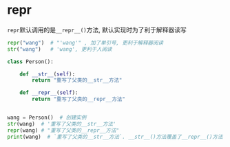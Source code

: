 # repr

`repr`默认调用的是`__repr__()`方法, 默认实现时为了利于解释器读写
```py
repr("wang")  # "'wang'" , 加了单引号, 更利于解释器阅读
str("wang")   # 'wang', 更利于人阅读
```



```py
class Person():

    def __str__(self):
        return "重写了父类的__str__方法"

    def __repr__(self):
        return "重写了父类的__repr__方法"


wang = Person()  # 创建实例
str(wang)  # '重写了父类的__str__方法'
repr(wang) # "重写了父类的__repr__方法"
print(wang)  # `重写了父类的__str__方法`. __str__()方法覆盖了__repr__()方法
```